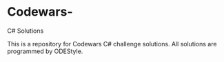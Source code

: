 # Codewars-
C# Solutions

This is a repository for Codewars C# challenge solutions.
All solutions are programmed by ODEStyle.
